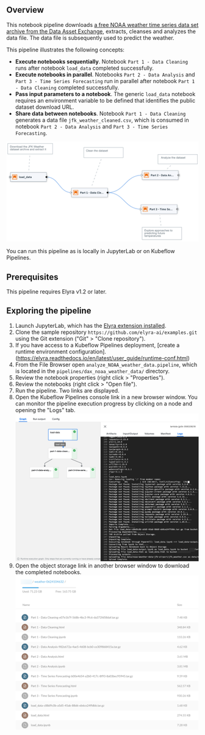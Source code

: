 <!--
{% comment %}
Copyright 2018-2020 Elyra Authors

Licensed under the Apache License, Version 2.0 (the "License");
you may not use this file except in compliance with the License.
You may obtain a copy of the License at

http://www.apache.org/licenses/LICENSE-2.0

Unless required by applicable law or agreed to in writing, software
distributed under the License is distributed on an "AS IS" BASIS,
WITHOUT WARRANTIES OR CONDITIONS OF ANY KIND, either express or implied.
See the License for the specific language governing permissions and
limitations under the License.
{% endcomment %}
-->
## Overview

This notebook pipeline downloads [a free NOAA weather time series data set archive from the Data Asset Exchange](https://developer.ibm.com/exchanges/data/all/jfk-weather-data/), extracts, cleanses and analyzes the data file. The data file is subsequently used to predict the weather. 

This pipeline illustrates the following concepts:
 - **Execute notebooks sequentially**. Notebook `Part 1 - Data Cleaning` runs after notebook `load_data` completed successfully.
 - **Execute notebooks in parallel**. Notebooks `Part 2 - Data Analysis` and `Part 3 - Time Series Forecasting` run in parallel after notebook `Part 1 - Data Cleaning` completed successfully.
 - **Pass input parameters to a notebook**. The generic `load_data` notebook requires an environment variable to be defined that identifies the public dataset download URL.
 - **Share data between notebooks**. Notebook `Part 1 - Data Cleaning` generates a data file `jfk_weather_cleaned.csv`, which is consumed in notebook `Part 2 - Data Analysis` and `Part 3 - Time Series Forecasting`.

![pipeline snapshot](doc/images/pipeline_snapshot.png)

You can run this pipeline as is locally in JupyterLab or on Kubeflow Pipelines.

 ## Prerequisites
 
 This pipeline requires Elyra v1.2 or later.

 ## Exploring the pipeline

 1. Launch JupyterLab, which has the [Elyra extension installed](https://elyra.readthedocs.io/en/latest/getting_started/installation.html).
 1. Clone the sample repository `https://github.com/elyra-ai/examples.git` using the Git extension ("Git" > "Clone repository").
 1. If you have access to a Kubeflow Pipelines deployment, [create a runtime environment configuration].(https://elyra.readthedocs.io/en/latest/user_guide/runtime-conf.html) 
 1. From the File Browser open `analyze_NOAA_weather_data.pipeline`, which is located in the `pipelines/dax_noaa_weather_data/` directory.
 1. Review the notebook properties (right click > "Properties").
 1. Review the notebooks (right click > "Open file").
 1. Run the pipeline. Two links are displayed.
 1. Open the Kubeflow Pipelines console link in a new browser window. You can monitor the pipeline execution progress by clicking on a node and opening the "Logs" tab. 
    ![pipeline graph](doc/images/pipeline_graph_and_output.png)
 1. Open the object storage link in another browser window to download the completed notebooks.
    ![object storage](doc/images/object_storage.png) 
 
